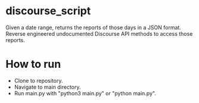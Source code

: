 # discourse_script
Given a date range, returns the reports of those days in a JSON format. Reverse engineered undocumented Discourse API methods to access those reports.

# How to run
* Clone to repository.
* Navigate to main directory.
* Run main.py with "python3 main.py" or "python main.py".
